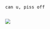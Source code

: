 <kbd><br>can u, piss off<br>&nbsp;  </kbd>

<p align="center">
  
![](https://komarev.com/ghpvc/?username=p4rtypoison&style=plastic&base=1851&label=rarecandies&color=160643)
</p>
